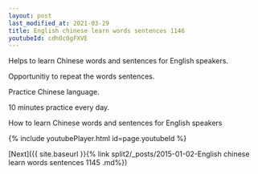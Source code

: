 ```yaml
---
layout: post
last_modified_at: 2021-03-29
title: English chinese learn words sentences 1146 
youtubeId: cdhOcOgFXVE
---
```

 
 
Helps to learn Chinese words and sentences for English speakers.

Opportunitiy to repeat the words sentences. 

Practice Chinese language. 
 
10 minutes practice every day. 
 
How to learn Chinese words and sentences for English speakers 
 
{% include youtubePlayer.html id=page.youtubeId %}
 
 
[Next]({{ site.baseurl }}{% link  split2/_posts/2015-01-02-English chinese learn words sentences 1145 .md%})
 
